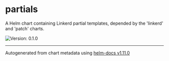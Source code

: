 # partials

A Helm chart containing Linkerd partial templates,
depended by the 'linkerd' and 'patch' charts.

![Version: 0.1.0](https://img.shields.io/badge/Version-0.1.0-informational?style=flat-square)

----------------------------------------------
Autogenerated from chart metadata using [helm-docs v1.11.0](https://github.com/norwoodj/helm-docs/releases/v1.11.0)

